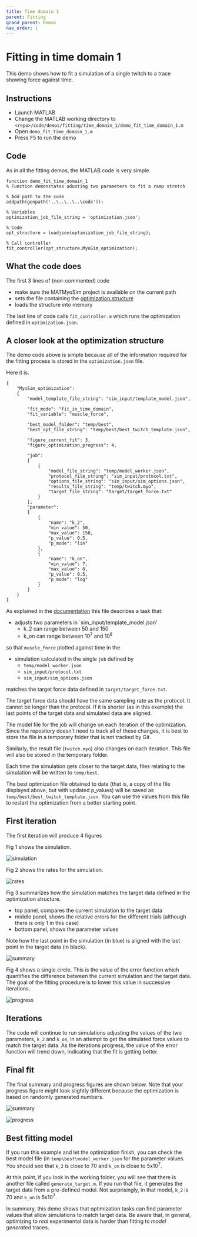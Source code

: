```yaml
---
title: Time domain 1
parent: Fitting
grand_parent: Demos
nav_order: 1
---
```


# Fitting in time domain 1

This demo shows how to fit a simulation of a single twitch to a trace showing force against time.

## Instructions

+ Launch MATLAB
+ Change the MATLAB working directory to `<repo>/code/demos/fitting/time_domain_1/demo_fit_time_domain_1.m`
+ Open `demo_fit_time_domain_1.m`
+ Press <kbd>F5</kbd> to run the demo

## Code

As in all the fitting demos, the MATLAB code is very simple.

````
function demo_fit_time_domain_1
% Function demonstates adusting two parameters to fit a ramp stretch

% Add path to the code
addpath(genpath('..\..\..\..\code'));

% Variables
optimization_job_file_string = 'optimization.json';

% Code
opt_structure = loadjson(optimization_job_file_string);

% Call controller
fit_controller(opt_structure.MyoSim_optimization);
````

## What the code does

The first 3 lines of (non-commented) code
+ make sure the MATMyoSim project is available on the current path
+ sets the file containing the [optimization structure](..\..\structures\optimization_structure.html)
+ loads the structure into memory

The last line of code calls `fit_controller.m` which runs the optimization defined in `optimization.json`.

## A closer look at the optimization structure

The demo code above is simple because all of the information required for the fitting process is stored in the `optimization.json` file.

Here it is.

````
{
	"MyoSim_optimization":
	{
        "model_template_file_string": "sim_input/template_model.json",

        "fit_mode": "fit_in_time_domain",
        "fit_variable": "muscle_force",

        "best_model_folder": "temp/best",
        "best_opt_file_string": "temp/best/best_twitch_template.json",

        "figure_current_fit": 3,
        "figure_optimization_progress": 4, 
        
        "job":
        [
            {
                "model_file_string": "temp/model_worker.json",
                "protocol_file_string": "sim_input/protocol.txt",
                "options_file_string": "sim_input/sim_options.json",
                "results_file_string": "temp/twitch.myo",
                "target_file_string": "target/target_force.txt"
            }
        ],
        "parameter":
        [
            {
                "name": "k_2",
                "min_value": 50,
                "max_value": 150,
                "p_value": 0.5,
                "p_mode": "lin"
            },
            {
                "name": "k_on",
                "min_value": 7,
                "max_value": 8,
                "p_value": 0.5,
                "p_mode": "log"
            }
        ]
    }
}
````

As explained in the [documentation](..\..\..\structures\optimization\optimization.html) this file describes a task that:

+ adjusts two parameters in `sim_input/template_model.json'
  + k_2 can range between 50 and 150
  + k_on can range between 10<sup>7</sup> and 10<sup>8</sup>

so that `muscle_force` plotted against time in the

+ simulation calculated in the single `job` defined by
  + `temp/model_worker.json`
  + `sim_input/protocol.txt`
  + `sim_input/sim_options.json`
  
matches the target force data defined in `target/target_force.txt`.

The target force data should have the same sampling rate as the protocol. It cannot be longer than the protocol. If it is shorter (as in this example) the last points of the target data and simulated data are aligned.

The model file for the job will change on each iteration of the optimization. Since the repository doesn't need to track all of these changes, it is best to store the file in a temporary folder that is not tracked by Git.

Similarly, the result file (`twitch.myo`) also changes on each iteration. This file will also be stored in the temporary folder.

Each time the simulation gets closer to the target data, files relating to the simulation will be written to `temp/best`.

The best optimization file obtained to date (that is, a copy of the file displayed above, but with updated p_values) will be saved as `temp/best/best_twitch_template.json`. You can use the values from this file to restart the optimization from a better starting point.

## First iteration

The first iteration will produce 4 figures

Fig 1 shows the simulation.

![simulation](simulation.png)

Fig 2 shows the rates for the simulation.

![rates](rates.png)

Fig 3 summarizes how the simulation matches the target data defined in the optimization structure.
+ top panel, compares the current simulation to the target data
+ middle panel, shows the relative errors for the different trials (although there is only 1 in this case)
+ bottom panel, shows the parameter values

Note how the last point in the simulation (in blue) is aligned with the last point in the target data (in black).

![summary](summary_initial.png)

Fig 4 shows a single circle. This is the value of the error function which quantifies the difference between the current simulation and the target data. The goal of the fitting procedure is to lower this value in successive iterations.

![progress](progress_initial.png)


## Iterations

The code will continue to run simulations adjusting the values of the two parameters, `k_2` and `k_on`, in an attempt to get the simulated force values to match the target data. As the iterations progress, the value of the error function will trend down, indicating that the fit is getting better.

## Final fit

The final summary and progress figures are shown below. Note that your progress figure might look slightly different because the optimization is based on randomly generated numbers.

![summary](summary_final.png)

![progress](progress_final.png)

## Best fitting model

If you run this example and let the optimization finish, you can check the best model file (in `temp\best\model_worker.json` for the parameter values. You should see that `k_2` is close to 70 and `k_on` is close to 5x10<sup>7</sup>.

At this point, if you look in the working folder, you will see that there is another file called `generate_target.m`. If you run that file, it generates the target data from a pre-defined model. Not surprisingly, in that model, `k_2` is 70 and `k_on` is 5x10<sup>7</sup>.

In summary, this demo shows that optimization tasks can find parameter values that allow simulations to match target data. Be aware that, in general, optimizing to _real_ experimental data is harder than fitting to _model generated_ traces.
